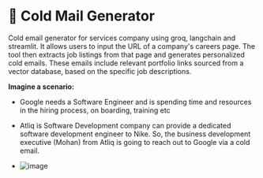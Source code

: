 # 📧 Cold Mail Generator
Cold email generator for services company using groq, langchain and streamlit. It allows users to input the URL of a company's careers page. The tool then extracts job listings from that page and generates personalized cold emails. These emails include relevant portfolio links sourced from a vector database, based on the specific job descriptions. 

**Imagine a scenario:**
- Google needs a  Software Engineer and is spending time and resources in the hiring process, on boarding, training etc
-  Atliq is Software Development company can provide a dedicated software development engineer to Nike. So, the business development executive (Mohan) from Atliq is going to reach out to Google via a cold email.

- ![image](https://github.com/user-attachments/assets/cce5c9fe-05d3-4316-9c6e-141b4b97e40b)
